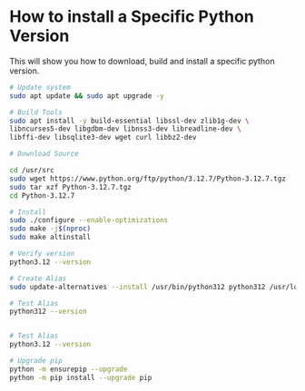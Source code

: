 # How to install a Specific Python Version

This will show you how to download, build and install a specific python version.

```bash
# Update system
sudo apt update && sudo apt upgrade -y

# Build Tools
sudo apt install -y build-essential libssl-dev zlib1g-dev \
libncurses5-dev libgdbm-dev libnss3-dev libreadline-dev \
libffi-dev libsqlite3-dev wget curl libbz2-dev

# Download Source

cd /usr/src
sudo wget https://www.python.org/ftp/python/3.12.7/Python-3.12.7.tgz
sudo tar xzf Python-3.12.7.tgz
cd Python-3.12.7

# Install
sudo ./configure --enable-optimizations
sudo make -j$(nproc)
sudo make altinstall

# Verify version
python3.12 --version

# Create Alias
sudo update-alternatives --install /usr/bin/python312 python312 /usr/local/bin/python3.12 1

# Test Alias
python312 --version


# Test Alias
python3.12 --version

# Upgrade pip
python -m ensurepip --upgrade
python -m pip install --upgrade pip
```







